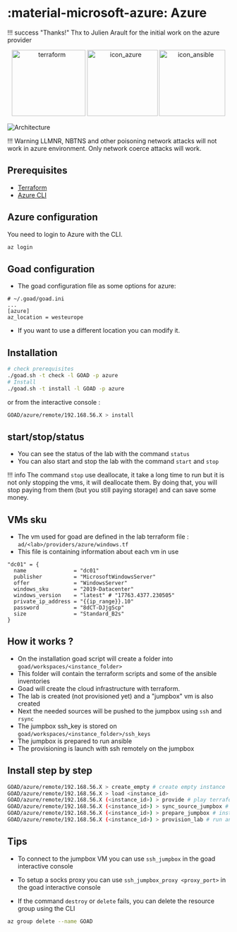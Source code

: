# :material-microsoft-azure: Azure

!!! success "Thanks!"
    Thx to Julien Arault for the initial work on the azure provider


<div align="center">
  <img alt="terraform" width="167" height="150" src="./../img/icon_terraform.png">
  <img alt="icon_azure" width="160"  height="150" src="./../img/icon_azure.png">
  <img alt="icon_ansible" width="150"  height="150" src="./../img/icon_ansible.png">
</div>

![Architecture](../img/azure_architecture.png)

!!! Warning
    LLMNR, NBTNS and other poisoning network attacks will not work in azure environment.
    Only network coerce attacks will work.

## Prerequisites

- [Terraform](https://www.terraform.io/downloads.html)
- [Azure CLI](https://docs.microsoft.com/en-us/cli/azure/install-azure-cli?view=azure-cli-latest)

## Azure configuration

You need to login to Azure with the CLI.

```bash
az login
```

## Goad configuration

- The goad configuration file as some options for azure:

```
# ~/.goad/goad.ini
...
[azure]
az_location = westeurope
```

- If you want to use a different location you can modify it.


## Installation

```bash
# check prerequisites
./goad.sh -t check -l GOAD -p azure
# Install
./goad.sh -t install -l GOAD -p azure
```

or from the interactive console :

```bash
GOAD/azure/remote/192.168.56.X > install
```

## start/stop/status

- You can see the status of the lab with the command `status`
- You can also start and stop the lab with the command `start` and `stop`

!!! info
    The command `stop` use deallocate, it take a long time to run but it is not only stopping the vms, it will deallocate them. By doing that, you will stop paying from them (but you still paying storage) and can save some money.

## VMs sku

- The vm used for goad are defined in the lab terraform file : `ad/<lab>/providers/azure/windows.tf`
- This file is containing information about each vm in use

```
"dc01" = {
  name               = "dc01"
  publisher          = "MicrosoftWindowsServer"
  offer              = "WindowsServer"
  windows_sku        = "2019-Datacenter"
  windows_version    = "latest" # "17763.4377.230505"
  private_ip_address = "{{ip_range}}.10"
  password           = "8dCT-DJjgScp"
  size               = "Standard_B2s"
}
```

## How it works ?

- On the installation goad script will create a folder into `goad/workspaces/<instance_folder>`
- This folder will contain the terraform scripts and some of the ansible inventories
- Goad will create the cloud infrastructure with terraform.
- The lab is created (not provisioned yet) and a "jumpbox" vm is also created
- Next the needed sources will be pushed to the jumpbox using `ssh` and `rsync`
- The jumpbox ssh_key is stored on `goad/workspaces/<instance_folder>/ssh_keys`
- The jumpbox is prepared to run ansible
- The provisioning is launch with ssh remotely on the jumpbox

## Install step by step

```bash
GOAD/azure/remote/192.168.56.X > create_empty # create empty instance
GOAD/azure/remote/192.168.56.X > load <instance_id>
GOAD/azure/remote/192.168.56.X (<instance_id>) > provide # play terraform
GOAD/azure/remote/192.168.56.X (<instance_id>) > sync_source_jumpbox # sync jumpbox source
GOAD/azure/remote/192.168.56.X (<instance_id>) > prepare_jumpbox # install dependencies on jumpbox
GOAD/azure/remote/192.168.56.X (<instance_id>) > provision_lab # run ansible
```

## Tips

- To connect to the jumpbox VM you can use `ssh_jumpbox` in the goad interactive console
- To setup a socks proxy you can use `ssh_jumpbox_proxy <proxy_port>` in the goad interactive console

- If the command `destroy` or `delete` fails, you can delete the resource group using the CLI
```bash
az group delete --name GOAD
```